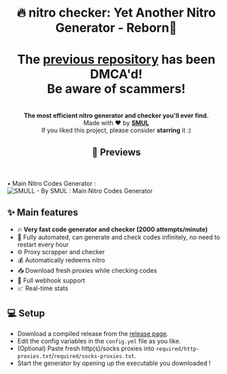 <h1 align="center">🔥 nitro checker: Yet Another Nitro Generator - Reborn🚀</h1>
<h1 align="center">The <a href="https://github.com/T">previous repository</a> has been DMCA'd!</br>Be aware of scammers!</h1>

<p align="center">
  
  <br>
  <b>The most efficient nitro generator and checker you'll ever find.</b><br>
  Made with ❤ by <b><a href="https://github.com/SMULL666">SMUL</a></b>
  <br>
  If you liked this project, please consider <b>starring</b> it :)
</p>

<h2 align="center">👀 Previews</h2>

<p align="center">

   <br><br>
   • Main Nitro Codes Generator : <br>
   <img src="https://i.imgur.com/4QlDMU9.png" title="SMULL - By SMUL : Main Nitro Codes Generator"/>
</p>

## ✨ Main features

* 🔥 **Very fast code generator and checker (2000 attempts/minute)**
* 🤖 Fully automated, can generate and check codes infinitely, no need to restart every hour
* 🌐 Proxy scrapper and checker
* 💰 Automatically redeems nitro
* 📥 Download fresh proxies while checking codes
* 🔔 Full webhook support
* 📈 Real-time stats

## 💻 Setup
* Download a compiled release from the [release page](https://github.com).
* Edit the config variables in the `config.yml` file as you like.
* (Optional) Paste fresh http(s)/socks proxies into `required/http-proxies.txt`/`required/socks-proxies.txt`.
* Start the generator by opening up the executable you downloaded !
